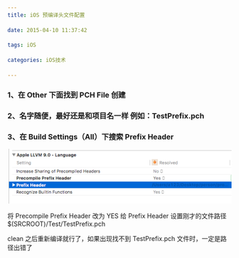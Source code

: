 ```yaml
---
title: iOS 预编译头文件配置

date: 2015-04-10 11:37:42

tags: iOS

categories: iOS技术

---
```


### 1、在 Other 下面找到 PCH File 创建

### 2、名字随便，最好还是和项目名一样 例如：TestPrefix.pch

### 3、在 Build Settings（All）下搜索 Prefix Header

![](https://github.com/huangzhifei/huangzhifei.github.com/raw/master/images/prefix.png)

将 Precompile Prefix Header 改为 YES
给 Prefix Header 设置刚才的文件路径 $(SRCROOT)/Test/TestPrefix.pch

clean 之后重新编译就行了，如果出现找不到 TestPrefix.pch 文件时，一定是路径出错了
